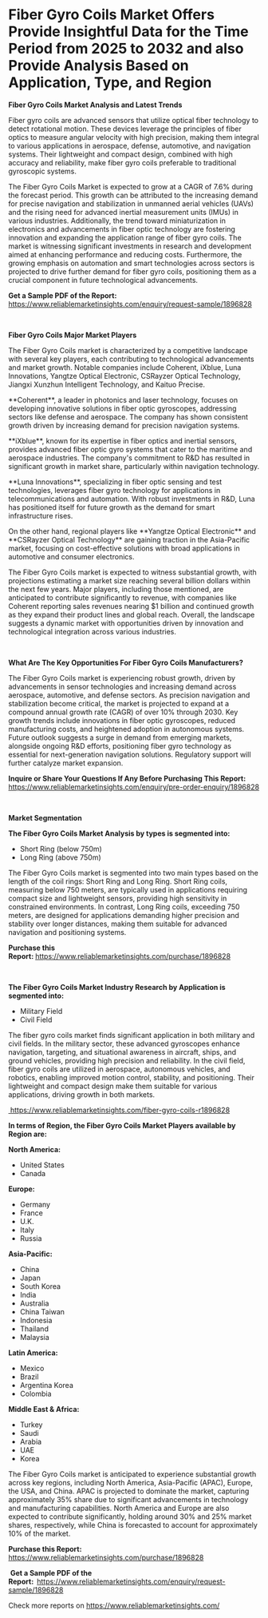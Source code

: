 <p><h1>Fiber Gyro Coils Market Offers Provide Insightful Data for the Time Period from 2025 to 2032 and also Provide Analysis Based on Application, Type, and Region</h1></p><p><strong>Fiber Gyro Coils Market Analysis and Latest Trends</strong></p>
<p><p>Fiber gyro coils are advanced sensors that utilize optical fiber technology to detect rotational motion. These devices leverage the principles of fiber optics to measure angular velocity with high precision, making them integral to various applications in aerospace, defense, automotive, and navigation systems. Their lightweight and compact design, combined with high accuracy and reliability, make fiber gyro coils preferable to traditional gyroscopic systems.</p><p>The Fiber Gyro Coils Market is expected to grow at a CAGR of 7.6% during the forecast period. This growth can be attributed to the increasing demand for precise navigation and stabilization in unmanned aerial vehicles (UAVs) and the rising need for advanced inertial measurement units (IMUs) in various industries. Additionally, the trend toward miniaturization in electronics and advancements in fiber optic technology are fostering innovation and expanding the application range of fiber gyro coils. The market is witnessing significant investments in research and development aimed at enhancing performance and reducing costs. Furthermore, the growing emphasis on automation and smart technologies across sectors is projected to drive further demand for fiber gyro coils, positioning them as a crucial component in future technological advancements.</p></p>
<p><strong>Get a Sample PDF of the Report:&nbsp;</strong> <a href="https://www.reliablemarketinsights.com/enquiry/request-sample/1896828?utm_campaign=2531&utm_medium=2&utm_source=Github&utm_content=ia&utm_term=08042025&utm_id=fiber-gyro-coils">https://www.reliablemarketinsights.com/enquiry/request-sample/1896828</a></p>
<p>&nbsp;</p>
<p><strong>Fiber Gyro Coils Major Market Players</strong></p>
<p><p>The Fiber Gyro Coils market is characterized by a competitive landscape with several key players, each contributing to technological advancements and market growth. Notable companies include Coherent, iXblue, Luna Innovations, Yangtze Optical Electronic, CSRayzer Optical Technology, Jiangxi Xunzhun Intelligent Technology, and Kaituo Precise.</p><p>**Coherent**, a leader in photonics and laser technology, focuses on developing innovative solutions in fiber optic gyroscopes, addressing sectors like defense and aerospace. The company has shown consistent growth driven by increasing demand for precision navigation systems.</p><p>**iXblue**, known for its expertise in fiber optics and inertial sensors, provides advanced fiber optic gyro systems that cater to the maritime and aerospace industries. The company's commitment to R&D has resulted in significant growth in market share, particularly within navigation technology.</p><p>**Luna Innovations**, specializing in fiber optic sensing and test technologies, leverages fiber gyro technology for applications in telecommunications and automation. With robust investments in R&D, Luna has positioned itself for future growth as the demand for smart infrastructure rises.</p><p>On the other hand, regional players like **Yangtze Optical Electronic** and **CSRayzer Optical Technology** are gaining traction in the Asia-Pacific market, focusing on cost-effective solutions with broad applications in automotive and consumer electronics.</p><p>The Fiber Gyro Coils market is expected to witness substantial growth, with projections estimating a market size reaching several billion dollars within the next few years. Major players, including those mentioned, are anticipated to contribute significantly to revenue, with companies like Coherent reporting sales revenues nearing $1 billion and continued growth as they expand their product lines and global reach. Overall, the landscape suggests a dynamic market with opportunities driven by innovation and technological integration across various industries.</p></p>
<p>&nbsp;</p>
<p><strong>What Are The Key Opportunities For Fiber Gyro Coils Manufacturers?</strong></p>
<p><p>The Fiber Gyro Coils market is experiencing robust growth, driven by advancements in sensor technologies and increasing demand across aerospace, automotive, and defense sectors. As precision navigation and stabilization become critical, the market is projected to expand at a compound annual growth rate (CAGR) of over 10% through 2030. Key growth trends include innovations in fiber optic gyroscopes, reduced manufacturing costs, and heightened adoption in autonomous systems. Future outlook suggests a surge in demand from emerging markets, alongside ongoing R&D efforts, positioning fiber gyro technology as essential for next-generation navigation solutions. Regulatory support will further catalyze market expansion.</p></p>
<p><strong>Inquire or Share Your Questions If Any Before Purchasing This Report:</strong> <a href="https://www.reliablemarketinsights.com/enquiry/pre-order-enquiry/1896828?utm_campaign=2531&utm_medium=2&utm_source=Github&utm_content=ia&utm_term=08042025&utm_id=fiber-gyro-coils">https://www.reliablemarketinsights.com/enquiry/pre-order-enquiry/1896828</a></p>
<p>&nbsp;</p>
<p><strong>Market Segmentation</strong></p>
<p><strong>The Fiber Gyro Coils Market Analysis by types is segmented into:</strong></p>
<p><ul><li>Short Ring (below 750m)</li><li>Long Ring (above 750m)</li></ul></p>
<p><p>The Fiber Gyro Coils market is segmented into two main types based on the length of the coil rings: Short Ring and Long Ring. Short Ring coils, measuring below 750 meters, are typically used in applications requiring compact size and lightweight sensors, providing high sensitivity in constrained environments. In contrast, Long Ring coils, exceeding 750 meters, are designed for applications demanding higher precision and stability over longer distances, making them suitable for advanced navigation and positioning systems.</p></p>
<p><strong>Purchase this Report:&nbsp;</strong><a href="https://www.reliablemarketinsights.com/purchase/1896828?utm_campaign=2531&utm_medium=2&utm_source=Github&utm_content=ia&utm_term=08042025&utm_id=fiber-gyro-coils">https://www.reliablemarketinsights.com/purchase/1896828</a></p>
<p>&nbsp;</p>
<p><strong>The Fiber Gyro Coils Market Industry Research by Application is segmented into:</strong></p>
<p><ul><li>Military Field</li><li>Civil Field</li></ul></p>
<p><p>The fiber gyro coils market finds significant application in both military and civil fields. In the military sector, these advanced gyroscopes enhance navigation, targeting, and situational awareness in aircraft, ships, and ground vehicles, providing high precision and reliability. In the civil field, fiber gyro coils are utilized in aerospace, autonomous vehicles, and robotics, enabling improved motion control, stability, and positioning. Their lightweight and compact design make them suitable for various applications, driving growth in both markets.</p></p>
<p><a href="https://www.reliablemarketinsights.com/fiber-gyro-coils-r1896828?utm_campaign=2531&utm_medium=2&utm_source=Github&utm_content=ia&utm_term=08042025&utm_id=fiber-gyro-coils">&nbsp;https://www.reliablemarketinsights.com/fiber-gyro-coils-r1896828</a></p>
<p><strong>In terms of Region, the Fiber Gyro Coils Market Players available by Region are:</strong></p>
<p>
    <p> <strong> North America: </strong>
        <ul>
            <li>United States</li>
            <li>Canada</li>
        </ul>
        </p> 
    <p> <strong> Europe: </strong>
        <ul>
            <li>Germany</li>
            <li>France</li>
            <li>U.K.</li>
            <li>Italy</li>
            <li>Russia</li>
        </ul>
        </p> 
    <p> <strong> Asia-Pacific: </strong>
        <ul>
            <li>China</li>
            <li>Japan</li>
            <li>South Korea</li>
            <li>India</li>
            <li>Australia</li>
            <li>China Taiwan</li>
            <li>Indonesia</li>
            <li>Thailand</li>
            <li>Malaysia</li>
        </ul>
        </p> 
    <p> <strong> Latin America: </strong>
        <ul>
            <li>Mexico</li>
            <li>Brazil</li>
            <li>Argentina Korea</li>
            <li>Colombia</li>
        </ul>
        </p> 
    <p> <strong> Middle East & Africa: </strong>
        <ul>
            <li>Turkey</li>
            <li>Saudi</li>
            <li>Arabia</li>
            <li>UAE</li>
            <li>Korea</li>
        </ul>
    </p>
    </p>
<p><p>The Fiber Gyro Coils market is anticipated to experience substantial growth across key regions, including North America, Asia-Pacific (APAC), Europe, the USA, and China. APAC is projected to dominate the market, capturing approximately 35% share due to significant advancements in technology and manufacturing capabilities. North America and Europe are also expected to contribute significantly, holding around 30% and 25% market shares, respectively, while China is forecasted to account for approximately 10% of the market.</p></p>
<p><strong>Purchase this Report: </strong><a href="https://www.reliablemarketinsights.com/purchase/1896828?utm_campaign=2531&utm_medium=2&utm_source=Github&utm_content=ia&utm_term=08042025&utm_id=fiber-gyro-coils">https://www.reliablemarketinsights.com/purchase/1896828</a></p>
<p>&nbsp;<strong>Get a Sample PDF of the Report:&nbsp;&nbsp;</strong><a href="https://www.reliablemarketinsights.com/enquiry/request-sample/1896828?utm_campaign=2531&utm_medium=2&utm_source=Github&utm_content=ia&utm_term=08042025&utm_id=fiber-gyro-coils">https://www.reliablemarketinsights.com/enquiry/request-sample/1896828</a></p>
<p><strong></strong></p>
<p>Check more reports on <a href="https://www.reliablemarketinsights.com/?utm_campaign=2531&utm_medium=2&utm_source=Github&utm_content=ia&utm_term=08042025&utm_id=fiber-gyro-coils">https://www.reliablemarketinsights.com/</a></p>